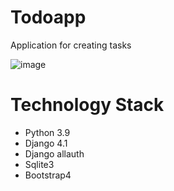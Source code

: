 # Todoapp
Application for creating tasks


![image](https://prnt.sc/ia0j0o5yFUhW)

# Technology Stack
- Python 3.9
- Django 4.1
- Django allauth
- Sqlite3
- Bootstrap4
